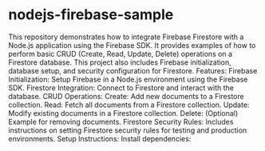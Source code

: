 # nodejs-firebase-sample
This repository demonstrates how to integrate Firebase Firestore with a Node.js application using the Firebase SDK. It provides examples of how to perform basic CRUD (Create, Read, Update, Delete) operations on a Firestore database. This project also includes Firebase initialization, database setup, and security configuration for Firestore.
Features:
Firebase Initialization: Setup Firebase in a Node.js environment using the Firebase SDK.
Firestore Integration: Connect to Firestore and interact with the database.
CRUD Operations:
Create: Add new documents to a Firestore collection.
Read: Fetch all documents from a Firestore collection.
Update: Modify existing documents in a Firestore collection.
Delete: (Optional) Example for removing documents.
Firestore Security Rules: Includes instructions on setting Firestore security rules for testing and production environments.
Setup Instructions:
Install dependencies:
